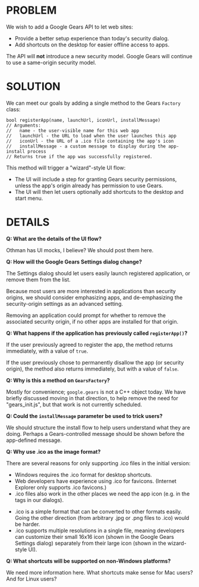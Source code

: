 # PROBLEM #

We wish to add a Google Gears API to let web sites:
  * Provide a better setup experience than today's security dialog.
  * Add shortcuts on the desktop for easier offline access to apps.

The API will **not** introduce a new security model.  Google Gears will continue to use a same-origin security model.


# SOLUTION #

We can meet our goals by adding a single method to the Gears `Factory` class:

```
bool registerApp(name, launchUrl, iconUrl, installMessage)
// Arguments:
//   name - the user-visible name for this web app
//   launchUrl - the URL to load when the user launches this app
//   iconUrl - the URL of a .ico file containing the app's icon
//   installMessage - a custom message to display during the app-install process
// Returns true if the app was successfully registered.
```

This method will trigger a "wizard"-style UI flow:
  * The UI will include a step for granting Gears security permissions, unless the app's origin already has permission to use Gears.
  * The UI will then let users optionally add shortcuts to the desktop and start menu.


# DETAILS #

**Q: What are the details of the UI flow?**

Othman has UI mocks, I believe?  We should post them here.

**Q: How will the Google Gears Settings dialog change?**

The Settings dialog should let users easily launch registered application, or remove them from the list.

Because most users are more interested in applications than security origins, we should consider emphasizing apps, and de-emphasizing the security-origin settings as an advanced setting.

Removing an application could prompt for whether to remove the associated security origin, if no other apps are installed for that origin.

**Q: What happens if the application has previously called `registerApp()`?**

If the user previously agreed to register the app, the method returns immediately, with a value of `true`.

If the user previously chose to permanently disallow the app (or security origin), the method also returns immediately, but with a value of `false`.

**Q: Why is this a method on `GearsFactory`?**

Mostly for convenience; `google.gears` is not a C++ object today.  We have briefly discussed moving in that direction, to help remove the need for "gears\_init.js", but that work is not currently scheduled.

**Q: Could the `installMessage` parameter be used to trick users?**

We should structure the install flow to help users understand what they are doing.  Perhaps a Gears-controlled message should be shown before the app-defined message.

**Q: Why use .ico as the image format?**

There are several reasons for only supporting .ico files in the initial version:
  * Windows requires the .ico format for desktop shortcuts.
  * Web developers have experience using .ico for favicons. (Internet Explorer only supports .ico favicons.)
  * .ico files also work in the other places we need the app icon (e.g. in the <img> tags in our dialogs).<br>
<ul><li>.ico is a simple format that can be converted to other formats easily. Going the other direction (from arbitrary .jpg or .png files to .ico) would be harder.<br>
</li><li>.ico supports multiple resolutions in a single file, meaning developers can customize their small 16x16 icon (shown in the Google Gears Settings dialog) separately from their large icon (shown in the wizard-style UI).</li></ul>

<b>Q: What shortcuts will be supported on non-Windows platforms?</b>

We need more information here.  What shortcuts make sense for Mac users?  And for Linux users?